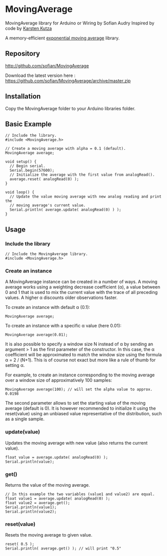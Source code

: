# MovingAverage
MovingAverage library for Arduino or Wiring
by Sofian Audry
Inspired by code by [Karsten Kutza](http://www.ip-atlas.com/pub/nap/nn-src/bpn.txt)

A memory-efficient [exponential moving average](https://en.wikipedia.org/wiki/Moving_average#Exponential_moving_average) library.

## Repository

http://github.com/sofian/MovingAverage

Download the latest version here : https://github.com/sofian/MovingAverage/archive/master.zip

## Installation
Copy the MovingAverage folder to your Arduino libraries folder.


## Basic Example
```arduino
// Include the library.
#include <MovingAverage.h>

// Create a moving average with alpha = 0.1 (default).
MovingAverage average;

void setup() {
  // Begin serial.
  Serial.begin(57600);
  // Initialize the average with the first value from analogRead().
  average.reset( analogRead(0) );
}

void loop() {
  // Update the value moving average with new analog reading and print the 
  // moving average's current value.
  Serial.println( average.update( analogRead(0) ) );
}

```

## Usage

### Include the library

```arduino
// Include the MovingAverage library.
#include <MovingAverage.h> 

```

### Create an instance
A MovingAverage instance can be created in a number of ways.
A moving average works using a weighting decrease coefficient (α), a value between 0 and 1 that is used to mix the current value with the trace of all preceding values. A higher α discounts older observations faster.

To create an instance with default α (0.1): 
```arduino
MovingAverage average;
```

To create an instance with a specific α value (here 0.01):
```arduino
MovingAverage average(0.01);
```

It is also possible to specify a window size N instead of α by sending an argument > 1 as the first parameter of the constructor. In this case, the α coefficient will be approximated to match the window size using the formula α = 2 / (N+1). This is of course not exact but more like a rule of thumb for setting α.

For example, to create an instance corresponding to the moving average over a window size of approximatively 100 samples:
```arduino
MovingAverage average(100); // will set the alpha value to approx. 0.0198
```

The second parameter allows to set the starting value of the moving average (default is 0). It is however recommended to initialize it using the reset(value) using an unbiased value representative of the distribution, such as a single sample.

### update(value)

Updates the moving average with new value (also returns the current value).
```arduino
float value = average.update( analogRead(0) );
Serial.println(value);
```

### get()

Returns the value of the moving average.

```arduino
// In this example the two variables (value1 and value2) are equal.
float value1 = average.update( analogRead(0) );
float value2 = average.get();
Serial.println(value1);
Serial.println(value2);
```

### reset(value)

Resets the moving average to given value.

```arduino
reset( 0.5 );
Serial.println( average.get() ); // will print "0.5"
```
